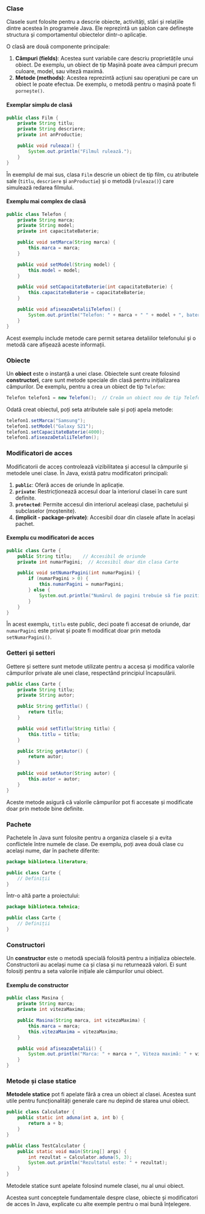 ### Clase

Clasele sunt folosite pentru a descrie obiecte, activități, stări și relațiile dintre acestea în programele Java. Ele reprezintă un șablon care definește structura și comportamentul obiectelor dintr-o aplicație.

O clasă are două componente principale:
1. **Câmpuri (fields)**: Acestea sunt variabile care descriu proprietățile unui obiect. De exemplu, un obiect de tip Mașină poate avea câmpuri precum culoare, model, sau viteză maximă.
2. **Metode (methods)**: Acestea reprezintă acțiuni sau operațiuni pe care un obiect le poate efectua. De exemplu, o metodă pentru o mașină poate fi `pornește()`.

#### Exemplar simplu de clasă
```java
public class Film {              
    private String titlu;        
    private String descriere;    
    private int anProductie;    

    public void ruleaza() {      
        System.out.println("Filmul rulează.");
    }
}
```
În exemplul de mai sus, clasa `Film` descrie un obiect de tip film, cu atributele sale (`titlu`, `descriere` și `anProductie`) și o metodă (`ruleaza()`) care simulează redarea filmului.

#### Exemplu mai complex de clasă
```java
public class Telefon {
    private String marca;
    private String model;
    private int capacitateBaterie;

    public void setMarca(String marca) {
        this.marca = marca;
    }

    public void setModel(String model) {
        this.model = model;
    }

    public void setCapacitateBaterie(int capacitateBaterie) {
        this.capacitateBaterie = capacitateBaterie;
    }

    public void afiseazaDetaliiTelefon() {
        System.out.println("Telefon: " + marca + " " + model + ", baterie: " + capacitateBaterie + "mAh");
    }
}
```
Acest exemplu include metode care permit setarea detaliilor telefonului și o metodă care afișează aceste informații.

### Obiecte

Un **obiect** este o instanță a unei clase. Obiectele sunt create folosind **constructori**, care sunt metode speciale din clasă pentru inițializarea câmpurilor. De exemplu, pentru a crea un obiect de tip `Telefon`:

```java
Telefon telefon1 = new Telefon();  // Creăm un obiect nou de tip Telefon
```
Odată creat obiectul, poți seta atributele sale și poți apela metode:

```java
telefon1.setMarca("Samsung");
telefon1.setModel("Galaxy S21");
telefon1.setCapacitateBaterie(4000);
telefon1.afiseazaDetaliiTelefon();
```

### Modificatori de acces

Modificatorii de acces controlează vizibilitatea și accesul la câmpurile și metodele unei clase. În Java, există patru modificatori principali:

1. **`public`**: Oferă acces de oriunde în aplicație.
2. **`private`**: Restricționează accesul doar la interiorul clasei în care sunt definite.
3. **`protected`**: Permite accesul din interiorul aceleași clase, pachetului și subclaselor (moștenite).
4. **(implicit - package-private)**: Accesibil doar din clasele aflate în același pachet.

#### Exemplu cu modificatori de acces
```java
public class Carte {
    public String titlu;    // Accesibil de oriunde
    private int numarPagini;  // Accesibil doar din clasa Carte

    public void setNumarPagini(int numarPagini) {
        if (numarPagini > 0) {
            this.numarPagini = numarPagini;
        } else {
            System.out.println("Numărul de pagini trebuie să fie pozitiv.");
        }
    }
}
```
În acest exemplu, `titlu` este public, deci poate fi accesat de oriunde, dar `numarPagini` este privat și poate fi modificat doar prin metoda `setNumarPagini()`.

### Getteri și setteri

Gettere și settere sunt metode utilizate pentru a accesa și modifica valorile câmpurilor private ale unei clase, respectând principiul încapsulării.

```java
public class Carte {
    private String titlu;
    private String autor;

    public String getTitlu() {
        return titlu;
    }

    public void setTitlu(String titlu) {
        this.titlu = titlu;
    }

    public String getAutor() {
        return autor;
    }

    public void setAutor(String autor) {
        this.autor = autor;
    }
}
```
Aceste metode asigură că valorile câmpurilor pot fi accesate și modificate doar prin metode bine definite.

### Pachete

Pachetele în Java sunt folosite pentru a organiza clasele și a evita conflictele între numele de clase. De exemplu, poți avea două clase cu același nume, dar în pachete diferite:

```java
package biblioteca.literatura;

public class Carte {
    // Definiții
}
```
Într-o altă parte a proiectului:
```java
package biblioteca.tehnica;

public class Carte {
    // Definiții
}
```

### Constructori

Un **constructor** este o metodă specială folosită pentru a inițializa obiectele. Constructorii au același nume ca și clasa și nu returnează valori. Ei sunt folosiți pentru a seta valorile inițiale ale câmpurilor unui obiect.

#### Exemplu de constructor
```java
public class Masina {
    private String marca;
    private int vitezaMaxima;

    public Masina(String marca, int vitezaMaxima) {
        this.marca = marca;
        this.vitezaMaxima = vitezaMaxima;
    }

    public void afiseazaDetalii() {
        System.out.println("Marca: " + marca + ", Viteza maximă: " + vitezaMaxima);
    }
}
```

### Metode și clase statice

**Metodele statice** pot fi apelate fără a crea un obiect al clasei. Acestea sunt utile pentru funcționalități generale care nu depind de starea unui obiect.

```java
public class Calculator {
    public static int aduna(int a, int b) {
        return a + b;
    }
}

public class TestCalculator {
    public static void main(String[] args) {
        int rezultat = Calculator.aduna(5, 3);
        System.out.println("Rezultatul este: " + rezultat);
    }
}
```

Metodele statice sunt apelate folosind numele clasei, nu al unui obiect.

Acestea sunt conceptele fundamentale despre clase, obiecte și modificatori de acces în Java, explicate cu alte exemple pentru o mai bună înțelegere.
